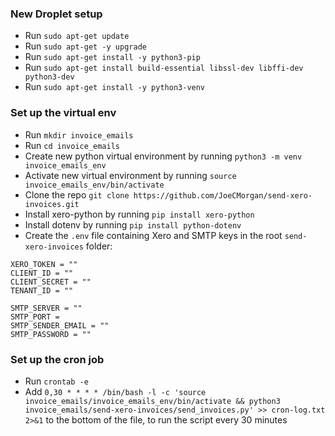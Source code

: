 ### New Droplet setup
* Run `sudo apt-get update`
* Run `sudo apt-get -y upgrade`
* Run `sudo apt-get install -y python3-pip`
* Run `sudo apt-get install build-essential libssl-dev libffi-dev python3-dev`
* Run `sudo apt-get install -y python3-venv`

### Set up the virtual env
* Run `mkdir invoice_emails`
* Run `cd invoice_emails`
* Create new python virtual environment by running `python3 -m venv invoice_emails_env`
* Activate new virtual environment by running `source invoice_emails_env/bin/activate`
* Clone the repo `git clone https://github.com/JoeCMorgan/send-xero-invoices.git`
* Install xero-python by running `pip install xero-python`
* Install dotenv by running `pip install python-dotenv`
* Create the `.env` file containing Xero and SMTP keys in the root `send-xero-invoices` folder:
```
XERO_TOKEN = ""
CLIENT_ID = ""
CLIENT_SECRET = ""
TENANT_ID = ""

SMTP_SERVER = ""
SMTP_PORT = 
SMTP_SENDER_EMAIL = ""
SMTP_PASSWORD = ""
```

### Set up the cron job
* Run `crontab -e`
* Add `0,30 * * * * /bin/bash -l -c 'source invoice_emails/invoice_emails_env/bin/activate && python3 invoice_emails/send-xero-invoices/send_invoices.py' >> cron-log.txt 2>&1` to the bottom of the file, to run the script every 30 minutes